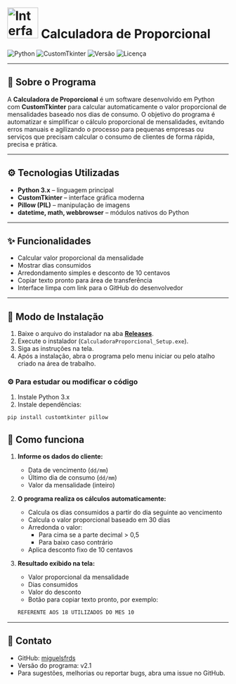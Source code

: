# <img src="https://i.pinimg.com/originals/03/6b/29/036b2969dcd09ae9d16515681632121a.gif" alt="Interface da Calculadora" width="70"> Calculadora de Proporcional 
![Python](https://img.shields.io/badge/Python-3.11-blue?logo=python) ![CustomTkinter](https://img.shields.io/badge/GUI-CustomTkinter-orange) ![Versão](https://img.shields.io/badge/Versão-v2.0-brightgreen) ![Licença](https://img.shields.io/badge/Licen%C3%A7a-Uso%20Pessoal-orange)

---

## 👋 Sobre o Programa

A **Calculadora de Proporcional** é um software desenvolvido em Python com **CustomTkinter** para calcular automaticamente o valor proporcional de mensalidades baseado nos dias de consumo. O objetivo do programa é automatizar e simplificar o cálculo proporcional de mensalidades, evitando erros manuais e agilizando o processo para pequenas empresas ou serviços que precisam calcular o consumo de clientes de forma rápida, precisa e prática. 

---

## ⚙️ Tecnologias Utilizadas

- **Python 3.x** – linguagem principal  
- **CustomTkinter** – interface gráfica moderna  
- **Pillow (PIL)** – manipulação de imagens  
- **datetime, math, webbrowser** – módulos nativos do Python

---

## ✨ Funcionalidades

- Calcular valor proporcional da mensalidade  
- Mostrar dias consumidos  
- Arredondamento simples e desconto de 10 centavos  
- Copiar texto pronto para área de transferência  
- Interface limpa com link para o GitHub do desenvolvedor

---

## 🚀 Modo de Instalação

1. Baixe o arquivo do instalador na aba **[Releases](https://github.com/miguelsfrds/Calc_Proporcional/releases/tag/V2.1)**.  
2. Execute o instalador (`CalculadoraProporcional_Setup.exe`).  
3. Siga as instruções na tela.  
4. Após a instalação, abra o programa pelo menu iniciar ou pelo atalho criado na área de trabalho.

### ⚙️ Para estudar ou modificar o código
1. Instale Python 3.x  
2. Instale dependências:

```bash
pip install customtkinter pillow
```
## 📄 Como funciona

1. **Informe os dados do cliente:**
   - Data de vencimento (`dd/mm`)  
   - Último dia de consumo (`dd/mm`)  
   - Valor da mensalidade (inteiro)

2. **O programa realiza os cálculos automaticamente:**
   - Calcula os dias consumidos a partir do dia seguinte ao vencimento  
   - Calcula o valor proporcional baseado em 30 dias  
   - Arredonda o valor:
     - Para cima se a parte decimal > 0,5  
     - Para baixo caso contrário  
   - Aplica desconto fixo de 10 centavos  

3. **Resultado exibido na tela:**
   - Valor proporcional da mensalidade  
   - Dias consumidos  
   - Valor do desconto  
   - Botão para copiar texto pronto, por exemplo:
   ```bash
   REFERENTE AOS 18 UTILIZADOS DO MES 10
   ```
---

## 📌 Contato

- GitHub: [miguelsfrds](https://github.com/miguelsfrds)  
- Versão do programa: v2.1  
- Para sugestões, melhorias ou reportar bugs, abra uma issue no GitHub.
